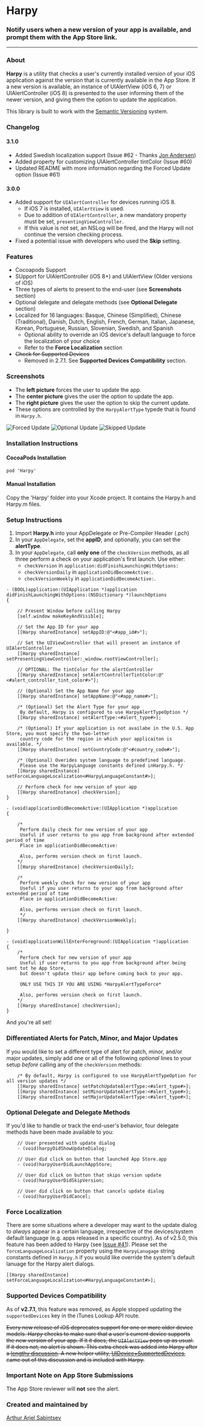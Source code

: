# Harpy
### Notify users when a new version of your app is available, and prompt them with the App Store link.

---
### About
**Harpy** is a utility that checks a user's currently installed version of your iOS application against the version that is currently available in the App Store. If a new version is available, an instance of UIAlertView (iOS 6, 7) or UIAlertController (iOS 8) is presented to the user informing them of the newer version, and giving them the option to update the application. 

This library is built to work with the [Semantic Versioning](http://semver.org/) system.

### Changelog
#### 3.1.0
- Added Swedish localization support (Issue #62 - Thanks [Jon Andersen](https://github.com/jonandersen))
- Added property for customizing UIAlertController tintColor (Issue #60)
- Updated README with more information regarding the Forced Update option (Issue #61)

#### 3.0.0
- Added support for `UIAlertController` for devices running iOS 8. 
	- If iOS 7 is installed, `UIAlertView` is used.
	- Due to addition of `UIAlertController`, a new mandatory property must be set, `presentingViewController`.
	- If this value is not set, an NSLog will be fired, and the Harpy will not continue the version checking process.
- Fixed a potential issue with developers who used the **Skip** setting.

### Features
- Cocoapods Support
- SUpport for UIAlertController (iOS 8+) and UIAlertView (Older versions of iOS)
- Three types of alerts to present to the end-user (see **Screenshots** section)
- Optional delegate and delegate methods (see **Optional Delegate** section)
- Localized for 16 languages: Basque, Chinese (Simplified), Chinese (Traditional), Danish, Dutch, English, French, German, Italian, Japanese, Korean, Portuguese, Russian, Slovenian, Swedish, and Spanish
	- Optional ability to override an iOS device's default language to force the localization of your choice 
	- Refer to the **Force Localization** section
- ~~Check for Supported Devices~~
	- Removed in 2.7.1. See **Supported Devices Compatibility** section.

### Screenshots

- The **left picture** forces the user to update the app.
- The **center picture** gives the user the option to update the app.
- The **right picture** gives the user the option to skip the current update.
- These options are controlled by the `HarpyAlertType` typede that is found in `Harpy.h`.
 
![Forced Update](https://github.com/ArtSabintsev/Harpy/blob/master/samplePictures/picForcedUpdate.png?raw=true "Forced Update") 
![Optional Update](https://github.com/ArtSabintsev/Harpy/blob/master/samplePictures/picOptionalUpdate.png?raw=true "Optional Update")
![Skipped Update](https://github.com/ArtSabintsev/Harpy/blob/master/samplePictures/picSkippedUpdate.png?raw=true "Optional Update")

### Installation Instructions

#### CocoaPods Installation
```
pod 'Harpy'
```

#### Manual Installation

Copy the 'Harpy' folder into your Xcode project. It contains the Harpy.h and Harpy.m files. 
### Setup Instructions	
1. Import **Harpy.h** into your AppDelegate or Pre-Compiler Header (.pch)
1. In your `AppDelegate`, set the **appID**, and optionally, you can set the **alertType**.
1. In your `AppDelegate`, call **only one** of the `checkVersion` methods, as all three perform a check on your application's first launch. Use either:
    - `checkVersion` in `application:didFinishLaunchingWithOptions:`
    - `checkVersionDaily` in `applicationDidBecomeActive:`.
    - `checkVersionWeekly` in `applicationDidBecomeActive:`.


``` obj-c
- (BOOL)application:(UIApplication *)application didFinishLaunchingWithOptions:(NSDictionary *)launchOptions
{

	// Present Window before calling Harpy
	[self.window makeKeyAndVisible];
	
	// Set the App ID for your app
	[[Harpy sharedInstance] setAppID:@"<#app_id#>"];
	
	// Set the UIViewController that will present an instance of UIAlertController
	[[Harpy sharedInstance] setPresentingViewController:_window.rootViewController];
	
	// OPTIONAL: The tintColor for the alertController
	[[Harpy sharedInstance] setAlertControllerTintColor:@"<#alert_controller_tint_color#>"];
	
	// (Optional) Set the App Name for your app
	[[Harpy sharedInstance] setAppName:@"<#app_name#>"];
	
	/* (Optional) Set the Alert Type for your app 
	 By default, Harpy is configured to use HarpyAlertTypeOption */
	[[Harpy sharedInstance] setAlertType:<#alert_type#>];
	
	/* (Optional) If your application is not availabe in the U.S. App Store, you must specify the two-letter
	 country code for the region in which your applicaiton is available. */
	[[Harpy sharedInstance] setCountryCode:@"<#country_code#>"]; 
	
	/* (Optional) Overides system language to predefined language. 
	 Please use the HarpyLanguage constants defined inHarpy.h. */
	[[Harpy sharedInstance] setForceLanguageLocalization<#HarpyLanguageConstant#>];
	
	// Perform check for new version of your app 
	[[Harpy sharedInstance] checkVersion]; 
}

- (void)applicationDidBecomeActive:(UIApplication *)application
{
	 
	/*
	 Perform daily check for new version of your app
	 Useful if user returns to you app from background after extended period of time
 	 Place in applicationDidBecomeActive:
 	 
 	 Also, performs version check on first launch.
 	*/
	[[Harpy sharedInstance] checkVersionDaily];

	/*
	 Perform weekly check for new version of your app
	 Useful if you user returns to your app from background after extended period of time
	 Place in applicationDidBecomeActive:
	 
	 Also, performs version check on first launch.
	 */
	[[Harpy sharedInstance] checkVersionWeekly];
    
}

- (void)applicationWillEnterForeground:(UIApplication *)application
{
	/*
	 Perform check for new version of your app
	 Useful if user returns to you app from background after being sent tot he App Store, 
	 but doesn't update their app before coming back to your app.
 	 
 	 ONLY USE THIS IF YOU ARE USING *HarpyAlertTypeForce* 
 	 
 	 Also, performs version check on first launch.
 	*/
	[[Harpy sharedInstance] checkVersion];    
}

```

And you're all set!

### Differentiated Alerts for Patch, Minor, and Major Updates
If you would like to set a different type of alert for patch, minor, and/or major updates, simply add one or all of the following *optional* lines to your setup *before* calling any of the `checkVersion` methods:

``` obj-c
	/* By default, Harpy is configured to use HarpyAlertTypeOption for all version updates */
	[[Harpy sharedInstance] setPatchUpdateAlertType:<#alert_type#>]; 
	[[Harpy sharedInstance] setMinorUpdateAlertType:<#alert_type#>];
	[[Harpy sharedInstance] setMajorUpdateAlertType:<#alert_type#>];
```

### Optional Delegate and Delegate Methods
If you'd like to handle or track the end-user's behavior, four delegate methods have been made available to you:

```	obj-c
	// User presented with update dialog
	- (void)harpyDidShowUpdateDialog;
	
	// User did click on button that launched App Store.app
	- (void)harpyUserDidLaunchAppStore;
	
	// User did click on button that skips version update
	- (void)harpyUserDidSkipVersion;
	
	// User did click on button that cancels update dialog
	- (void)harpyUserDidCancel;
```

### Force Localization
There are some situations where a developer may want to the update dialog to *always* appear in a certain language, irrespective of the devices/system default language (e.g. apps released in a specific country). As of v2.5.0, this feature has been added to Harpy (see [Issue #41](https://github.com/ArtSabintsev/Harpy/issues/41)). Please set the `forceLanguageLocalization` property using the `HarpyLanugage` string constants defined in `Harpy.h` if you would like override the system's default lanuage for the Harpy alert dialogs.

``` obj-c 
[[Harpy sharedInstance] setForceLanguageLocalization<#HarpyLanguageConstant#>];
```

### Supported Devices Compatibility
As of **v2.7.1**, this feature was removed, as Apple  stopped updating the `supportedDevices` key in the iTunes Lookup API route.

<del>Every new release of iOS deprecates support for one or more older device models. Harpy checks to make sure that a user's current device supports the new version of your app. If it it does, the `UIAlertView` pops up as usual. If it does not, no alert is shown. This extra check was added into Harpy after a [lengthy discussion](https://github.com/ArtSabintsev/Harpy/issues/35). A new helper utility, [UIDevice+SupportedDevices](https://github.com/ArtSabintsev/UIDevice-SupportedDevices), came out of this discussion and is included with Harpy.</del>

### Important Note on App Store Submissions
The App Store reviewer will **not** see the alert. 

### Created and maintained by
[Arthur Ariel Sabintsev](http://www.sabintsev.com/) 
